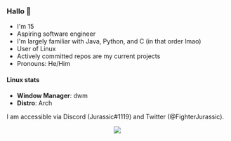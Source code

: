 ### Hallo 👋
- I'm 15
- Aspiring software engineer
- I'm largely familiar with Java, Python, and C (in that order lmao)
- User of Linux
- Actively committed repos are my current projects
- Pronouns: He/Him

#### Linux stats
- **Window Manager**: dwm
- **Distro**: Arch

I am accessible via Discord (Jurassic#1119) and Twitter (@FighterJurassic).

<div align="center">
    <a href="https://github.com/anuraghazra/github-readme-stats"><img src="https://github-readme-stats.vercel.app/api/top-langs/?username=Jurassic-Fighter&hide=python&layout=compact&theme=github_dark"></a>
</div>

<!--
**Jurassic-Fighter/Jurassic-Fighter** is a ✨ _special_ ✨ repository because its `README.md` (this file) appears on your GitHub profile.

Here are some ideas to get you started:

- 🔭 I’m currently working on ...
- 🌱 I’m currently learning ...
- 👯 I’m looking to collaborate on ...
- 🤔 I’m looking for help with ...
- 💬 Ask me about ...
- 📫 How to reach me: ...
- 😄 Pronouns: ...
- ⚡ Fun fact: ...
-->
